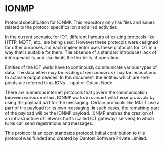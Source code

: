 # IONMP
Protocol specification for IONMP. This repository only has files and issues related to the protocol specification and allied activities. 

In the current scenario, for IOT, different flavours of existing protocols like HTTP, MQTT, etc., are being used. However these protocols were designed for other purposes and each implementor uses these protocols for IOT in a way that is suitable for them. The absence of a standard introduces lack of interoperability and also limits the flexibility of operation. 

Entities of the IOT world have to continously communicate various types of data. The data either may be readings from sensors or may be instructions to activate output devices. In this document, the entities which are end-points are referred to as IONs – Input or Output Node. 

There are numerous internet protocols that govern the communication between various entities. IONMP works in concert with these protocols by using the payload part for the messaging. Certain protocols like MQTT use a part of the payload for its own messaging. In such cases, the remaining part of the payload will be the IONMP payload. IONMP enables the creation of an infrastructure of network hosts (called IOT gateways servers) to which IONs can send registrations and messages.  

This protocol is an open standards protocol. Initial contribution to this protocol was funded and created by Qantom Software Private Limited. 
